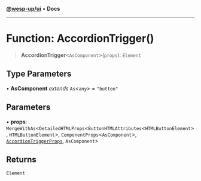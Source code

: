 [**@wesp-up/ui**](../README.md) • **Docs**

---

# Function: AccordionTrigger()

> **AccordionTrigger**\<`AsComponent`\>(`props`): `Element`

## Type Parameters

• **AsComponent** _extends_ `As`\<`any`\> = `"button"`

## Parameters

• **props**: `MergeWithAs`\<`DetailedHTMLProps`\<`ButtonHTMLAttributes`\<`HTMLButtonElement`\>, `HTMLButtonElement`\>, `ComponentProps`\<`AsComponent`\>, [`AccordionTriggerProps`](../interfaces/AccordionTriggerProps.md), `AsComponent`\>

## Returns

`Element`
